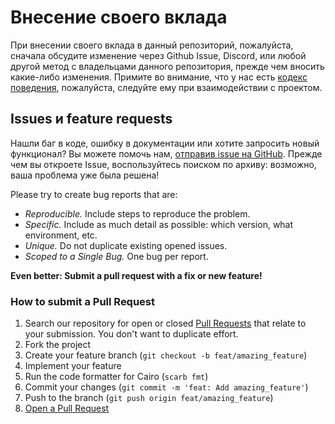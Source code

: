 # Внесение своего вклада

При внесении своего вклада в данный репозиторий, пожалуйста, сначала обсудите изменение через Github Issue, Discord, или любой другой метод с владельцами данного репозитория, прежде чем вносить какие-либо изменения.
Примите во внимание, что у нас есть [кодекс поведения](CODE_OF_CONDUCT.md), пожалуйста, следуйте ему при взаимодействии с проектом.

## Issues и feature requests

Нашли баг в коде, ошибку в документации или хотите запросить новый функционал? Вы можете помочь нам, [отправив issue на GitHub](https://github.com/jediswaplabs/JediSwap/issues). Прежде чем вы откроете Issue, воспользуйтесь поиском по архиву: возможно, ваша проблема уже была решена!

Please try to create bug reports that are:

- _Reproducible._ Include steps to reproduce the problem.
- _Specific._ Include as much detail as possible: which version, what environment, etc.
- _Unique._ Do not duplicate existing opened issues.
- _Scoped to a Single Bug._ One bug per report.

**Even better: Submit a pull request with a fix or new feature!**

### How to submit a Pull Request

1. Search our repository for open or closed
   [Pull Requests](https://github.com/jediswaplabs/JediSwap/pulls)
   that relate to your submission. You don't want to duplicate effort.
2. Fork the project
3. Create your feature branch (`git checkout -b feat/amazing_feature`)
4. Implement your feature
5. Run the code formatter for Cairo (`scarb fmt`)
6. Commit your changes (`git commit -m 'feat: Add amazing_feature'`)
7. Push to the branch (`git push origin feat/amazing_feature`)
8. [Open a Pull Request](https://github.com/jediswaplabs/JediSwap/compare)
